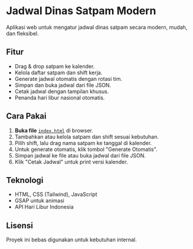 # Jadwal Dinas Satpam Modern

Aplikasi web untuk mengatur jadwal dinas satpam secara modern, mudah, dan fleksibel.

## Fitur

- Drag & drop satpam ke kalender.
- Kelola daftar satpam dan shift kerja.
- Generate jadwal otomatis dengan rotasi tim.
- Simpan dan buka jadwal dari file JSON.
- Cetak jadwal dengan tampilan khusus.
- Penanda hari libur nasional otomatis.

## Cara Pakai

1. **Buka file** [`index.html`](index.html) di browser.
2. Tambahkan atau kelola satpam dan shift sesuai kebutuhan.
3. Pilih shift, lalu drag nama satpam ke tanggal di kalender.
4. Untuk generate otomatis, klik tombol "Generate Otomatis".
5. Simpan jadwal ke file atau buka jadwal dari file JSON.
6. Klik "Cetak Jadwal" untuk print versi kalender.

## Teknologi

- HTML, CSS (Tailwind), JavaScript
- GSAP untuk animasi
- API Hari Libur Indonesia

## Lisensi

Proyek ini bebas digunakan untuk kebutuhan internal.